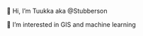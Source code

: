 👋 Hi, I’m Tuukka aka @Stubberson

👀 I’m interested in GIS and machine learning


<!---
Stubberson/Stubberson is a ✨ special ✨ repository because its `README.md` (this file) appears on your GitHub profile.
You can click the Preview link to take a look at your changes.
--->
